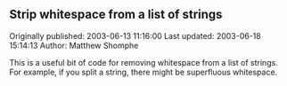 ## Strip whitespace from a list of strings

Originally published: 2003-06-13 11:16:00
Last updated: 2003-06-18 15:14:13
Author: Matthew Shomphe

This is a useful bit of code for removing whitespace from a list of strings.  For example, if you split a string, there might be superfluous whitespace.